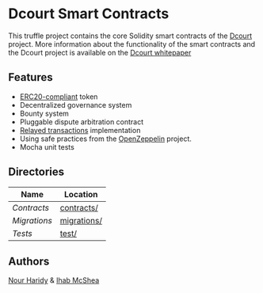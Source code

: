 # Dcourt Smart Contracts

This truffle project contains the core Solidity smart contracts of the [Dcourt](https://dcourt.io) project.
More information about the functionality of the smart contracts and the Dcourt project is available on the [Dcourt whitepaper](https://dcourt.io/whitepaper.pdf)


## Features

* [ERC20-compliant](https://github.com/ethereum/EIPs/blob/master/EIPS/eip-20.md) token
* Decentralized governance system
* Bounty system
* Pluggable dispute arbitration contract
* [Relayed transactions](https://blog.lamarkaz.com/2018/03/01/relayed-transactions-a-solution/) implementation
* Using safe practices from the [OpenZeppelin](https://openzeppelin.org/) project.
* Mocha unit tests

## Directories

Name | Location
--- | ---
*Contracts* | [contracts/](/contracts)
*Migrations* | [migrations/](/contracts)
*Tests* | [test/](/test)

## Authors

[Nour Haridy](https://github.com/nourharidy) & [Ihab McShea](https://github.com/ihabshea)
